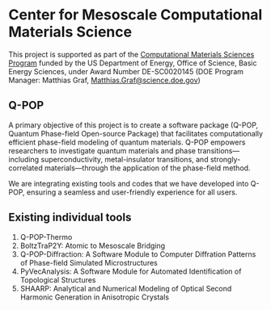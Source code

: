 # Center for Mesoscale Computational Materials Science

This project is supported as part of the [Computational Materials Sciences Program](https://www.greencarcongress.com/2019/06/20190613-doe.html) funded by the US Department of Energy, Office of Science, Basic Energy Sciences, under Award Number DE-SC0020145 (DOE Program Manager: Matthias Graf, Matthias.Graf@science.doe.gov)

## Q-POP

A primary objective of this project is to create a software package (Q-POP, Quantum Phase-field Open-source Package) that facilitates computationally efficient phase-field modeling of quantum materials. Q-POP empowers researchers to investigate quantum materials and phase transitions—including superconductivity, metal-insulator transitions, and strongly-correlated materials—through the application of the phase-field method.

We are integrating existing tools and codes that we have developed into Q-POP, ensuring a seamless and user-friendly experience for all users.

## Existing individual tools

1. Q-POP-Thermo
2. BoltzTraP2Y: Atomic to Mesoscale Bridging
3. Q-POP-Diffraction: A Software Module to Computer Diffration Patterns of Phase-field Simulated Microstructures
4. PyVecAnalysis: A Software Module for Automated Identification of Topological Structures
5. SHAARP: Analytical and Numerical Modeling of Optical Second Harmonic Generation in Anisotropic Crystals
